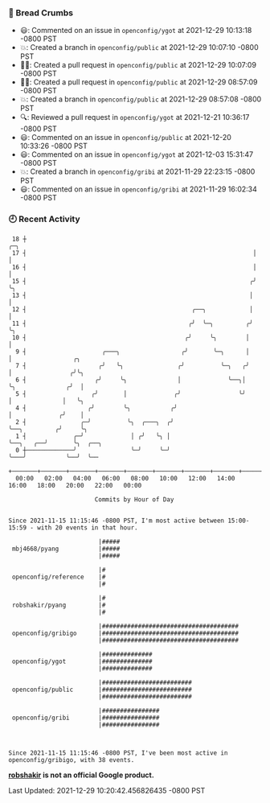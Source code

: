 ### 🍞 Bread Crumbs

 * 😃: Commented on an issue in `openconfig/ygot` at 2021-12-29 10:13:18 -0800 PST
 * 💥: Created a branch in `openconfig/public` at 2021-12-29 10:07:10 -0800 PST
 * ✍🏼: Created a pull request in `openconfig/public` at 2021-12-29 10:07:09 -0800 PST
 * ✍🏼: Created a pull request in `openconfig/public` at 2021-12-29 08:57:09 -0800 PST
 * 💥: Created a branch in `openconfig/public` at 2021-12-29 08:57:08 -0800 PST
 * 🔍: Reviewed a pull request in  `openconfig/ygot` at 2021-12-21 10:36:17 -0800 PST
 * 😃: Commented on an issue in `openconfig/public` at 2021-12-20 10:33:26 -0800 PST
 * 😃: Commented on an issue in `openconfig/ygot` at 2021-12-03 15:31:47 -0800 PST
 * 💥: Created a branch in `openconfig/gribi` at 2021-11-29 22:23:15 -0800 PST
 * 😃: Commented on an issue in `openconfig/gribi` at 2021-11-29 16:02:34 -0800 PST

### 🕘 Recent Activity
```
 18 ┼                                                               ╭─╮
 17 ┤                                                               │ │
 16 ┤                                                               │ │
 15 ┤                                                              ╭╯ ╰╮
 13 ┤                                                              │   │
 12 ┤                                              ╭──╮            │   │
 11 ┤                                             ╭╯  ╰─╮         ╭╯   ╰╮
 10 ┤                                            ╭╯     ╰╮        │     │
  9 ┤                     ╭───╮                 ╭╯       ╰─╮      │     │                 ╭╮
  7 ┤                    ╭╯   ╰╮               ╭╯          ╰─╮   ╭╯     │                ╭╯╰╮
  6 ┤                   ╭╯     ╰╮              │             ╰──╮│      ╰╮              ╭╯  │
  5 ┤                  ╭╯       │             ╭╯                ╰╯       │              │   ╰╮
  4 ┤                 ╭╯        ╰╮           ╭╯                          │             ╭╯    │
  2 ┤               ╭─╯          ╰╮  ╭───╮  ╭╯                           ╰──╮         ╭╯     ╰╮
  1 ┤             ╭─╯             │ ╭╯   ╰╮ │                               ╰──╮   ╭──╯       ╰╮  ╭──╮
  0 ┼─────────────╯               ╰─╯     ╰─╯                                  ╰───╯           ╰──╯  ╰──
    +───────+───────+───────+───────+───────+───────+───────+───────+───────+───────+───────+───────+────
  00:00   02:00   04:00   06:00   08:00   10:00   12:00   14:00   16:00   18:00   20:00   22:00   00:00   

						Commits by Hour of Day


Since 2021-11-15 11:15:46 -0800 PST, I'm most active between 15:00-15:59 - with 20 events in that hour.

```



```
                         |#####
 mbj4668/pyang           |#####
                         |#####

                         |#
 openconfig/reference    |#
                         |#

                         |#
 robshakir/pyang         |#
                         |#

                         |######################################
 openconfig/gribigo      |######################################
                         |######################################

                         |##############
 openconfig/ygot         |##############
                         |##############

                         |#########################
 openconfig/public       |#########################
                         |#########################

                         |################
 openconfig/gribi        |################
                         |################



Since 2021-11-15 11:15:46 -0800 PST, I've been most active in openconfig/gribigo, with 38 events.

```
**[robshakir](mailto:robjs@google.com) is not an official Google product.**  


Last Updated: 2021-12-29 10:20:42.456826435 -0800 PST

